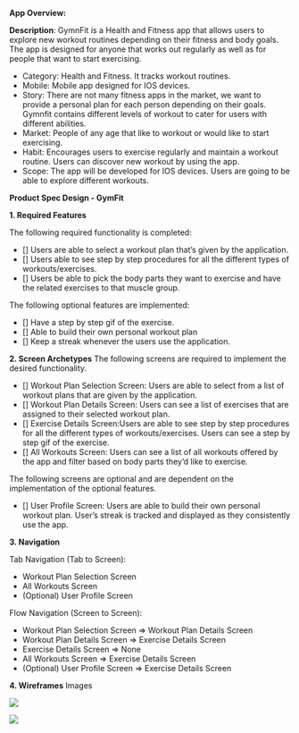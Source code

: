 **App Overview:**

**Description**: GymnFit is a Health and Fitness app that allows users to explore new workout routines depending on their fitness and body goals. The app is designed for anyone that works out regularly as well as for people that want to start exercising. 


- Category: Health and Fitness. It tracks workout routines.
- Mobile: Mobile app designed for IOS devices.
- Story: There are not many fitness apps in the market, we want to provide a personal plan for each person depending on their goals. Gymnfit contains different levels of workout to cater for users with different abilities.
- Market: People of any age that like to workout or would like to start exercising.
- Habit: Encourages users to exercise regularly and maintain a workout routine. Users can discover new workout by using the app.
- Scope: The app will be developed for IOS devices. Users are going to be able to explore different workouts.


**Product Spec Design - GymFit**

**1. Required Features**

The following required functionality is completed:

- [] Users are able to select a workout plan that’s given by the application.
- [] Users able to see step by step procedures for all the different types of workouts/exercises.
- [] Users be able to pick the body parts they want to exercise and have the related exercises to that muscle group.

The following optional features are implemented:
- [] Have a step by step gif of the exercise.
- [] Able to build their own personal workout plan
- [] Keep a streak whenever the users use the application.

**2. Screen Archetypes**
The following screens are required to implement the desired functionality.

- [] Workout Plan Selection Screen: Users are able to select from a list of workout plans that are given by the application.
- [] Workout Plan Details Screen: Users can see a list of exercises that are assigned to their selected workout plan.
- [] Exercise Details Screen:Users are able to see step by step procedures for all the different types of workouts/exercises. Users can see a step by step gif of the exercise.
- [] All Workouts Screen: Users can see a list of all workouts offered by the app and filter based on body parts they’d like to exercise.
  
The following screens are optional and are dependent on the implementation of the optional features.

- [] User Profile Screen: Users are able to build their own personal workout plan. User’s streak is tracked and displayed as they consistently use the app.

**3. Navigation**

Tab Navigation (Tab to Screen):
- Workout Plan Selection Screen
- All Workouts Screen
- (Optional) User Profile Screen
  
Flow Navigation (Screen to Screen):
- Workout Plan Selection Screen => Workout Plan Details Screen
- Workout Plan Details Screen => Exercise Details Screen
- Exercise Details Screen => None
- All Workouts Screen => Exercise Details Screen
- (Optional) User Profile Screen => Exercise Details Screen

**4. Wireframes**
Images

![](https://github.com/GymFit-Project/GymnFit/blob/main/Image1.png)

![](https://github.com/GymFit-Project/GymnFit/blob/main/Image2.png)
